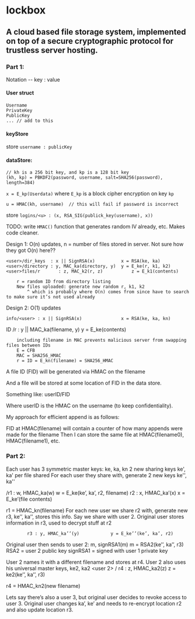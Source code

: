 # lockbox

## A cloud based file storage system, implemented on top of a secure cryptographic protocol for trustless server hosting.

### Part 1:

Notation -- key : value

#### User struct
```
Username
PrivateKey
PublicKey
... // add to this
```

#### keyStore
store `username : publicKey`

#### dataStore:
```
// kh is a 256 bit key, and kp is a 128 bit key
(kh, kp) = PBKDF2(password, username, salt=SHA256(password), length=384)
```

`x = E_kp(Userdata)` where `E_kp` is a block cipher encryption on key `kp`

`u = HMAC(kh, username)  // this will fail if password is incorrect`

store `logins/<u> : (x, RSA_SIG(publick_key(username), x))`

TODO:
write `HMAC()` function that generates random IV already, etc. Makes code cleaner.


Design 1:
O(n) updates, n = number of files stored in server. Not sure how they got O(n) here??

	<user>/dir_keys  : x || SignRSA(x)			x = RSA(ke, ka)
	<user>/directory : y, MAC_ka(directory, y)	y = E_ke(r, k1, k2)
	<user>files/r	    : z, MAC_k2(r, z)			z = E_k1(contents)

		r = random ID from directory listing
		New files uploaded: generate new random r, k1, k2
			^ which is probably where O(n) comes from since have to search to make sure it’s not used already

Design 2:
O(1) updates

	info/<user> : x || SignRSA(x)     			x = RSA(ke, ka, kn)
ID	<user>/r	    : y || MAC_ka(filename, y)		y = E_ke(contents)

		including filename in MAC prevents malicious server from swapping files between IDs
		E = CFB
		MAC = SHA256_HMAC
		r = ID = E_kn(filename) = SHA256_HMAC



A file ID (FID) will be generated via HMAC on the filename

And a file will be stored at some location of FID in the data store.

Something like:
userID/FID

Where userID is the HMAC on the username (to keep confidentiality).

My approach for efficient append is as follows:

FID at HMAC(filename) will contain a counter of how many appends were made for the filename
Then I can store the same file at HMAC(filename0), HMAC(filename1), etc.


### Part 2:

Each user has 3 symmetric master keys: ke, ka, kn
		2 new sharing keys ke', ka' per file shared
		For each user they share with, generate 2 new keys ke'', ka''

<original user>/r1 : w, HMAC_ka(w)		w = E_ke(ke’, ka’, r2, filename)
			 r2 : x, HMAC_ka’(x)		x = E_ke’(file contents)

r1 = HMAC_kn(filename)
For each new user we share r2 with, generate new r3, ke’’, ka’’, stores this info.
Say we share with user 2.
Original user stores information in r3, used to decrypt stuff at r2

			r3 : y, HMAC_ka’’(y)			y = E_ke’’(ke’, ka’, r2)

Original user then sends to user 2: m, signRSA1(m) 	m = RSA2(ke’’, ka’’, r3)
RSA2 = user 2 public key
signRSA1 = signed with user 1 private key

User 2 names it with a different filename and stores at r4. User 2 also uses his universal master keys, ke2, ka2
	<user 2> / r4 : z, HMAC_ka2(z)			z = ke2(ke’’, ka’’, r3)

r4 = HMAC_kn2(new filename)

Lets say there’s also a user 3, but original user decides to revoke access to user 3.
Original user changes ka’, ke’ and needs to re-encrypt location r2 and also update location r3.



